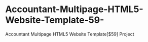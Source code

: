# Accountant-Multipage-HTML5-Website-Template-59-
Accountant Multipage HTML5 Website Template[$59] Project
